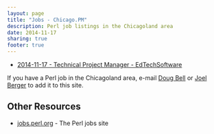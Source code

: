```yaml
---
layout: page
title: "Jobs - Chicago.PM"
description: Perl job listings in the Chicagoland area
date: 2014-11-17
sharing: true
footer: true
---
```


* [2014-11-17 - Technical Project Manager - EdTechSoftware](/jobs/2014-11-17-technical-project-manager.html)

If you have a Perl job in the Chicagoland area, e-mail <a
href="mailto:madcityzen+chipm@gmail.com">Doug Bell</a> or <a
href="mailto:joel.a.berger+chipm@gmail.com">Joel Berger</a> to add it to this site.

## Other Resources

* <a href="http://jobs.perl.org">jobs.perl.org</a> - The Perl jobs site
